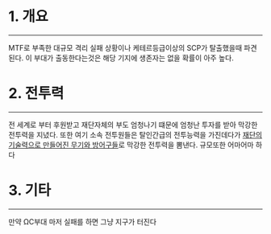 # 1. 개요
***
MTF로 부족한 대규모 격리 실패 상황이나 케테르등급이상의 SCP가 탈출했을때 파견된다.
이 부대가 출동한다는것은 해당 기지에 생존자는 없을 확률이 아주 높다.

# 2. 전투력
***
전 세계로 부터 후원받고 재단자체의 부도 엄청나기 떄문에 엄청난 투자를 받아 
막강한 전투력을 지녔다.
또한 여기 소속 전투원들은 탈인간급의 전투능력을 가진데다가 
[재단의 기술력으로 만들어진 무기와 방어구들]()로 막강한 전투력을 뽐낸다.
규모또한 어마어마 하다

# 3. 기타
***
만약 ΩC부대 마저 실패를 하면 그냥 지구가 터진다 